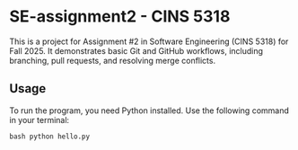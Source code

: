 # SE-assignment2 - CINS 5318

This is a project for Assignment #2 in Software Engineering (CINS 5318) for Fall 2025. It demonstrates basic Git and GitHub workflows, including branching, pull requests, and resolving merge conflicts.

## Usage

To run the program, you need Python installed. Use the following command in your terminal:

``bash
python hello.py
``
